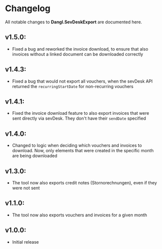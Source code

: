 # Changelog

All notable changes to **Dangl.SevDeskExport** are documented here.

## v1.5.0:
- Fixed a bug and reworked the invoice download, to ensure that also invoices without a linked document can be downloaded correctly

## v1.4.3:
- Fixed a bug that would not export all vouchers, when the sevDesk API returned the `recurringStartDate` for non-recurring vouchers

## v1.4.1:
- Fixed the invoice download feature to also export invoices that were sent directly via sevDesk. They don't have their `sendDate` specified

## v1.4.0:
- Changed to logic when deciding which vouchers and invoices to download. Now, only elements that were created in the specific month are being downloaded

## v1.3.0:
- The tool now also exports credit notes (Stornorechnungen), even if they were not sent

## v1.1.0:
- The tool now also exports vouchers and invoices for a given month

## v1.0.0:
- Initial release
